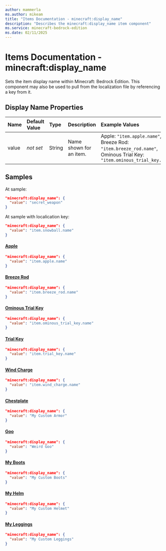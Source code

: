 ```yaml
---
author: mammerla
ms.author: mikeam
title: "Items Documentation - minecraft:display_name"
description: "Describes the minecraft:display_name item component"
ms.service: minecraft-bedrock-edition
ms.date: 02/11/2025 
---
```


# Items Documentation - minecraft:display_name

Sets the item display name within Minecraft: Bedrock Edition. This component may also be used to pull from the localization file by referencing a key from it.


## Display Name Properties

|Name       |Default Value |Type |Description |Example Values |
|:----------|:-------------|:----|:-----------|:------------- |
| value | *not set* | String | Name shown for an item. | Apple: `"item.apple.name"`, Breeze Rod: `"item.breeze_rod.name"`, Ominous Trial Key: `"item.ominous_trial_key.name"` | 

## Samples

At sample: 

```json
"minecraft:display_name": {
  "value": "secret_weapon"
}
```

At sample with localication key: 

```json
"minecraft:display_name": {
  "value": "item.snowball.name"
}
```

#### [Apple](https://github.com/Mojang/bedrock-samples/tree/preview/behavior_pack/items/apple.json)


```json
"minecraft:display_name": {
  "value": "item.apple.name"
}
```

#### [Breeze Rod](https://github.com/Mojang/bedrock-samples/tree/preview/behavior_pack/items/breeze_rod.json)


```json
"minecraft:display_name": {
  "value": "item.breeze_rod.name"
}
```

#### [Ominous Trial Key](https://github.com/Mojang/bedrock-samples/tree/preview/behavior_pack/items/ominous_trial_key.json)


```json
"minecraft:display_name": {
  "value": "item.ominous_trial_key.name"
}
```

#### [Trial Key](https://github.com/Mojang/bedrock-samples/tree/preview/behavior_pack/items/trial_key.json)


```json
"minecraft:display_name": {
  "value": "item.trial_key.name"
}
```

#### [Wind Charge](https://github.com/Mojang/bedrock-samples/tree/preview/behavior_pack/items/wind_charge.json)


```json
"minecraft:display_name": {
  "value": "item.wind_charge.name"
}
```

#### [Chestplate](https://github.com/microsoft/minecraft-samples/tree/main/custom_items/behavior_packs/custom_item/items/chestplate.json)


```json
"minecraft:display_name": {
  "value": "My Custom Armor"
}
```

#### [Goo](https://github.com/microsoft/minecraft-samples/tree/main/custom_items/behavior_packs/custom_item/items/goo.json)


```json
"minecraft:display_name": {
  "value": "Weird Goo"
}
```

#### [My Boots](https://github.com/microsoft/minecraft-samples/tree/main/custom_items/behavior_packs/custom_item/items/my_boots.json)


```json
"minecraft:display_name": {
  "value": "My Custom Boots"
}
```

#### [My Helm](https://github.com/microsoft/minecraft-samples/tree/main/custom_items/behavior_packs/custom_item/items/my_helm.json)


```json
"minecraft:display_name": {
  "value": "My Custom Helmet"
}
```

#### [My Leggings](https://github.com/microsoft/minecraft-samples/tree/main/custom_items/behavior_packs/custom_item/items/my_leggings.json)


```json
"minecraft:display_name": {
  "value": "My Custom Leggings"
}
```
